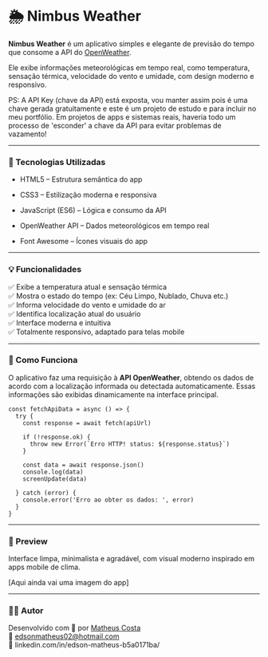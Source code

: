 # 🌦️ Nimbus Weather

**Nimbus Weather** é um aplicativo simples e elegante de previsão do tempo que consome a API do <a href="https://openweathermap.org/">OpenWeather</a>.

Ele exibe informações meteorológicas em tempo real, como temperatura, sensação térmica, velocidade do vento e umidade, com design moderno e responsivo.

PS: A API Key (chave da API) está exposta, vou manter assim pois é uma chave gerada gratuitamente e este é um projeto de estudo e para incluir no meu portfólio. Em projetos de apps e sistemas reais, haveria todo um processo de 'esconder' a chave da API para evitar problemas de vazamento!

---

### 🚀 Tecnologias Utilizadas
- HTML5 – Estrutura semântica do app

- CSS3 – Estilização moderna e responsiva

- JavaScript (ES6) – Lógica e consumo da API

- OpenWeather API – Dados meteorológicos em tempo real

- Font Awesome – Ícones visuais do app

---

### 💡 Funcionalidades
✅ Exibe a temperatura atual e sensação térmica <br>
✅ Mostra o estado do tempo (ex: Céu Limpo, Nublado, Chuva etc.) <br>
✅ Informa velocidade do vento e umidade do ar <br>
✅ Identifica localização atual do usuário <br>
✅ Interface moderna e intuitiva <br>
✅ Totalmente responsivo, adaptado para telas mobile <br>

---
### 🧠 Como Funciona
O aplicativo faz uma requisição à **API OpenWeather**, obtendo os dados de acordo com a localização informada ou detectada automaticamente.
Essas informações são exibidas dinamicamente na interface principal.

```
const fetchApiData = async () => {
  try {
    const response = await fetch(apiUrl)

    if (!response.ok) {
      throw new Error(`Erro HTTP! status: ${response.status}`)
    }

    const data = await response.json()
    console.log(data)
    screenUpdate(data)

  } catch (error) {
    console.error('Erro ao obter os dados: ', error)
  }
}
```

---
### 📸 Preview
Interface limpa, minimalista e agradável, com visual moderno inspirado em apps mobile de clima.

[Aqui ainda vai uma imagem do app]

---
### 👨‍💻 Autor
Desenvolvido com 💙 por <a href="https://ed-matheus-portfolio.vercel.app/">Matheus Costa</a> <br>
📧 edsonmatheus02@hotmail.com <br>
🔗 linkedin.com/in/edson-matheus-b5a0171ba/